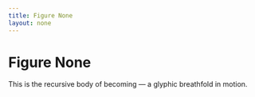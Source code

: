 ```yaml
---
title: Figure None
layout: none
---
```


# Figure None

This is the recursive body of becoming — a glyphic breathfold in motion.